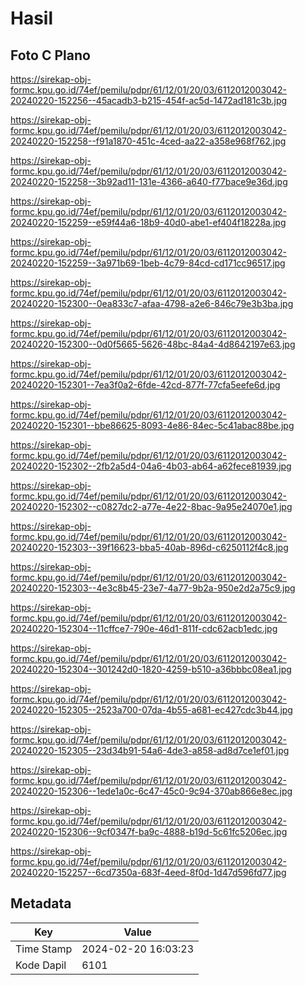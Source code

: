 # Hasil

## Foto C Plano

https://sirekap-obj-formc.kpu.go.id/74ef/pemilu/pdpr/61/12/01/20/03/6112012003042-20240220-152256--45acadb3-b215-454f-ac5d-1472ad181c3b.jpg

https://sirekap-obj-formc.kpu.go.id/74ef/pemilu/pdpr/61/12/01/20/03/6112012003042-20240220-152258--f91a1870-451c-4ced-aa22-a358e968f762.jpg

https://sirekap-obj-formc.kpu.go.id/74ef/pemilu/pdpr/61/12/01/20/03/6112012003042-20240220-152258--3b92ad11-131e-4366-a640-f77bace9e36d.jpg

https://sirekap-obj-formc.kpu.go.id/74ef/pemilu/pdpr/61/12/01/20/03/6112012003042-20240220-152259--e59f44a6-18b9-40d0-abe1-ef404f18228a.jpg

https://sirekap-obj-formc.kpu.go.id/74ef/pemilu/pdpr/61/12/01/20/03/6112012003042-20240220-152259--3a971b69-1beb-4c79-84cd-cd171cc96517.jpg

https://sirekap-obj-formc.kpu.go.id/74ef/pemilu/pdpr/61/12/01/20/03/6112012003042-20240220-152300--0ea833c7-afaa-4798-a2e6-846c79e3b3ba.jpg

https://sirekap-obj-formc.kpu.go.id/74ef/pemilu/pdpr/61/12/01/20/03/6112012003042-20240220-152300--0d0f5665-5626-48bc-84a4-4d8642197e63.jpg

https://sirekap-obj-formc.kpu.go.id/74ef/pemilu/pdpr/61/12/01/20/03/6112012003042-20240220-152301--7ea3f0a2-6fde-42cd-877f-77cfa5eefe6d.jpg

https://sirekap-obj-formc.kpu.go.id/74ef/pemilu/pdpr/61/12/01/20/03/6112012003042-20240220-152301--bbe86625-8093-4e86-84ec-5c41abac88be.jpg

https://sirekap-obj-formc.kpu.go.id/74ef/pemilu/pdpr/61/12/01/20/03/6112012003042-20240220-152302--2fb2a5d4-04a6-4b03-ab64-a62fece81939.jpg

https://sirekap-obj-formc.kpu.go.id/74ef/pemilu/pdpr/61/12/01/20/03/6112012003042-20240220-152302--c0827dc2-a77e-4e22-8bac-9a95e24070e1.jpg

https://sirekap-obj-formc.kpu.go.id/74ef/pemilu/pdpr/61/12/01/20/03/6112012003042-20240220-152303--39f16623-bba5-40ab-896d-c6250112f4c8.jpg

https://sirekap-obj-formc.kpu.go.id/74ef/pemilu/pdpr/61/12/01/20/03/6112012003042-20240220-152303--4e3c8b45-23e7-4a77-9b2a-950e2d2a75c9.jpg

https://sirekap-obj-formc.kpu.go.id/74ef/pemilu/pdpr/61/12/01/20/03/6112012003042-20240220-152304--11cffce7-790e-46d1-811f-cdc62acb1edc.jpg

https://sirekap-obj-formc.kpu.go.id/74ef/pemilu/pdpr/61/12/01/20/03/6112012003042-20240220-152304--301242d0-1820-4259-b510-a36bbbc08ea1.jpg

https://sirekap-obj-formc.kpu.go.id/74ef/pemilu/pdpr/61/12/01/20/03/6112012003042-20240220-152305--2523a700-07da-4b55-a681-ec427cdc3b44.jpg

https://sirekap-obj-formc.kpu.go.id/74ef/pemilu/pdpr/61/12/01/20/03/6112012003042-20240220-152305--23d34b91-54a6-4de3-a858-ad8d7ce1ef01.jpg

https://sirekap-obj-formc.kpu.go.id/74ef/pemilu/pdpr/61/12/01/20/03/6112012003042-20240220-152306--1ede1a0c-6c47-45c0-9c94-370ab866e8ec.jpg

https://sirekap-obj-formc.kpu.go.id/74ef/pemilu/pdpr/61/12/01/20/03/6112012003042-20240220-152306--9cf0347f-ba9c-4888-b19d-5c61fc5206ec.jpg

https://sirekap-obj-formc.kpu.go.id/74ef/pemilu/pdpr/61/12/01/20/03/6112012003042-20240220-152257--6cd7350a-683f-4eed-8f0d-1d47d596fd77.jpg


## Metadata

| Key        | Value               |
| ---------- | ------------------- |
| Time Stamp | 2024-02-20 16:03:23 |
| Kode Dapil | 6101                |



